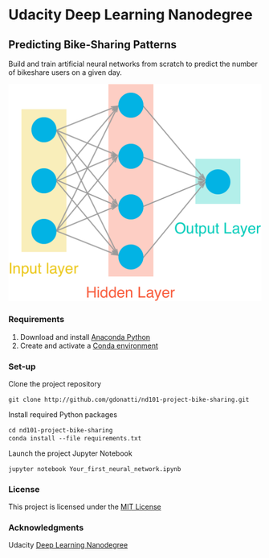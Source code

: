 # Udacity Deep Learning Nanodegree

## Predicting Bike-Sharing Patterns

Build and train artificial neural networks from scratch to predict the number of bikeshare users on a given day.

![teaser](assets/neural_network.png)

### Requirements

1. Download and install [Anaconda Python](http://www.anaconda.com)
2. Create and activate a [Conda environment](http://docs.conda.io/projects/conda/en/latest/user-guide/tasks/manage-environments.html)

### Set-up

Clone the project repository
```
git clone http://github.com/gdonatti/nd101-project-bike-sharing.git
```

Install required Python packages
```
cd nd101-project-bike-sharing
conda install --file requirements.txt
```

Launch the project Jupyter Notebook
```
jupyter notebook Your_first_neural_network.ipynb
```

### License

This project is licensed under the [MIT License](LICENSE)

### Acknowledgments

Udacity [Deep Learning Nanodegree](http://github.com/udacity/deep-learning-v2-pytorch)
